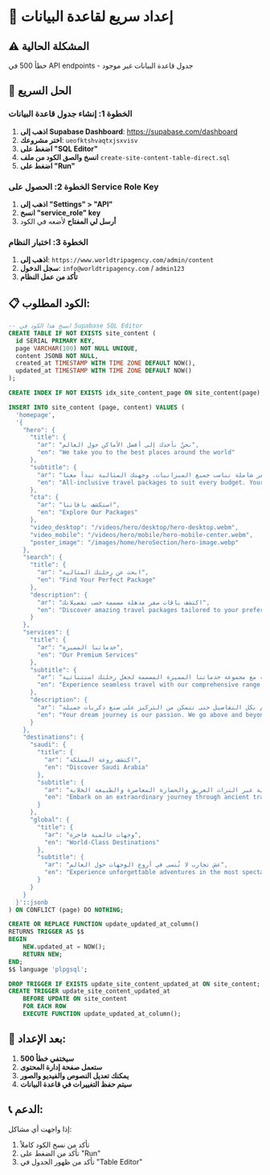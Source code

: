 # 🚀 إعداد سريع لقاعدة البيانات

## ⚠️ المشكلة الحالية
خطأ 500 في API endpoints - جدول قاعدة البيانات غير موجود

## 🔧 الحل السريع

### الخطوة 1: إنشاء جدول قاعدة البيانات

1. **اذهب إلى Supabase Dashboard**: https://supabase.com/dashboard
2. **اختر مشروعك**: `ueofktshvaqtxjsxvisv`
3. **اضغط على "SQL Editor"**
4. **انسخ والصق الكود من ملف** `create-site-content-table-direct.sql`
5. **اضغط على "Run"**

### الخطوة 2: الحصول على Service Role Key

1. **اذهب إلى "Settings" > "API"**
2. **انسخ "service_role" key**
3. **أرسل لي المفتاح** لأضعه في الكود

### الخطوة 3: اختبار النظام

1. **اذهب إلى**: `https://www.worldtripagency.com/admin/content`
2. **سجل الدخول**: `info@worldtripagency.com` / `admin123`
3. **تأكد من عمل النظام**

## 📋 الكود المطلوب:

```sql
-- انسخ هذا الكود في Supabase SQL Editor
CREATE TABLE IF NOT EXISTS site_content (
  id SERIAL PRIMARY KEY,
  page VARCHAR(100) NOT NULL UNIQUE,
  content JSONB NOT NULL,
  created_at TIMESTAMP WITH TIME ZONE DEFAULT NOW(),
  updated_at TIMESTAMP WITH TIME ZONE DEFAULT NOW()
);

CREATE INDEX IF NOT EXISTS idx_site_content_page ON site_content(page);

INSERT INTO site_content (page, content) VALUES (
  'homepage',
  '{
    "hero": {
      "title": {
        "ar": "نحنُ نأخذك إلى أفضل الأماكن حول العالم",
        "en": "We take you to the best places around the world"
      },
      "subtitle": {
        "ar": "باقات سفر شاملة تناسب جميع الميزانيات. وجهتك المثالية تبدأ معنا!",
        "en": "All-inclusive travel packages to suit every budget. Your perfect destination starts with us!"
      },
      "cta": {
        "ar": "استكشف باقاتنا",
        "en": "Explore Our Packages"
      },
      "video_desktop": "/videos/hero/desktop/hero-desktop.webm",
      "video_mobile": "/videos/hero/mobile/hero-mobile-center.webm",
      "poster_image": "/images/home/heroSection/hero-image.webp"
    },
    "search": {
      "title": {
        "ar": "ابحث عن رحلتك المثالية",
        "en": "Find Your Perfect Package"
      },
      "description": {
        "ar": "اكتشف باقات سفر مذهلة مصممة حسب تفضيلاتك",
        "en": "Discover amazing travel packages tailored to your preferences"
      }
    },
    "services": {
      "title": {
        "ar": "خدماتنا المميزة",
        "en": "Our Premium Services"
      },
      "subtitle": {
        "ar": "استمتع بتجربة سفر سلسة مع مجموعة خدماتنا المميزة المصممة لجعل رحلتك استثنائية",
        "en": "Experience seamless travel with our comprehensive range of premium services designed to make your journey extraordinary"
      },
      "description": {
        "ar": "رحلة أحلامك هي شغفنا. نبذل قصارى جهدنا لتصميم تجارب سفر لا تُنسى، ونهتم بكل التفاصيل حتى تتمكن من التركيز على صنع ذكريات جميلة.",
        "en": "Your dream journey is our passion. We go above and beyond to craft unforgettable travel experiences, taking care of every detail so you can focus on creating beautiful memories."
      }
    },
    "destinations": {
      "saudi": {
        "title": {
          "ar": "اكتشف روعة المملكة",
          "en": "Discover Saudi Arabia"
        },
        "subtitle": {
          "ar": "رحلة استثنائية عبر التراث العريق والحضارة المعاصرة والطبيعة الخلابة",
          "en": "Embark on an extraordinary journey through ancient traditions, modern marvels, and breathtaking landscapes"
        }
      },
      "global": {
        "title": {
          "ar": "وجهات عالمية فاخرة",
          "en": "World-Class Destinations"
        },
        "subtitle": {
          "ar": "عش تجارب لا تُنسى في أروع الوجهات حول العالم",
          "en": "Experience unforgettable adventures in the most spectacular places around the globe"
        }
      }
    }
  }'::jsonb
) ON CONFLICT (page) DO NOTHING;

CREATE OR REPLACE FUNCTION update_updated_at_column()
RETURNS TRIGGER AS $$
BEGIN
    NEW.updated_at = NOW();
    RETURN NEW;
END;
$$ language 'plpgsql';

DROP TRIGGER IF EXISTS update_site_content_updated_at ON site_content;
CREATE TRIGGER update_site_content_updated_at
    BEFORE UPDATE ON site_content
    FOR EACH ROW
    EXECUTE FUNCTION update_updated_at_column();
```

## 🎯 بعد الإعداد:

1. **سيختفي خطأ 500**
2. **ستعمل صفحة إدارة المحتوى**
3. **يمكنك تعديل النصوص والفيديو والصور**
4. **سيتم حفظ التغييرات في قاعدة البيانات**

## 📞 الدعم:

إذا واجهت أي مشاكل:
1. تأكد من نسخ الكود كاملاً
2. تأكد من الضغط على "Run"
3. تأكد من ظهور الجدول في "Table Editor"
